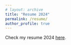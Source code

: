 ```yaml
---
# layout: archive
title: "Resume 2024"
permalink: /resume/
author_profile: true
---
```


Check my resume 2024 <a href="/files/resume_2024.pdf" target="_blank"> here</a>.
